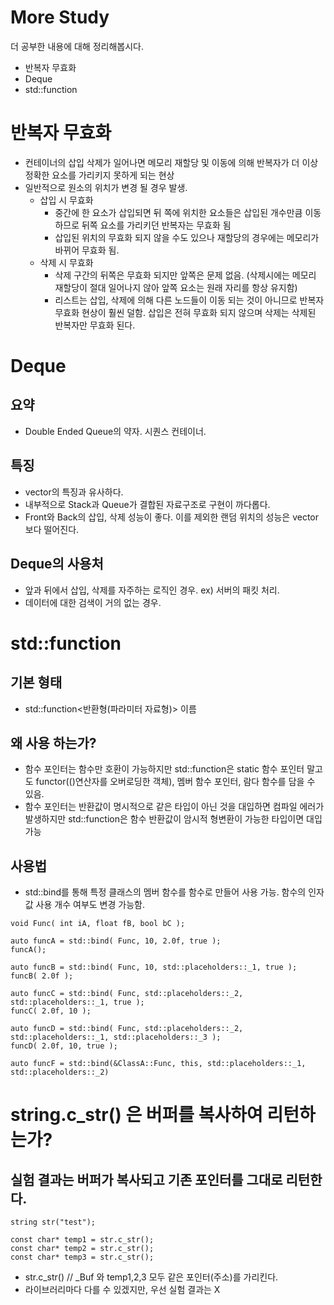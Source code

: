 # More Study

더 공부한 내용에 대해 정리해봅시다.

* 반복자 무효화
* Deque
* std::function

# 반복자 무효화

* 컨테이너의 삽입 삭제가 일어나면 메모리 재할당 및 이동에 의해 반복자가 더 이상 정확한 요소를 가리키지 못하게 되는 현상
* 일반적으로 원소의 위치가 변경 될 경우 발생.
    * 삽입 시 무효화
        * 중간에 한 요소가 삽입되면 뒤 쪽에 위치한 요소들은 삽입된 개수만큼 이동하므로 뒤쪽 요소를 가리키던 반복자는 무효화 됨
        * 삽입된 위치의 무효화 되지 않을 수도 있으나 재할당의 경우에는 메모리가 바뀌어 무효화 됨.
    * 삭제 시 무효화
        * 삭제 구간의 뒤쪽은 무효화 되지만 앞쪽은 문제 없음. (삭제시에는 메모리 재할당이 절대 일어나지 않아 앞쪽 요소는 원래 자리를 항상 유지함)
        * 리스트는 삽입, 삭제에 의해 다른 노드들이 이동 되는 것이 아니므로 반복자 무효화 현상이 훨씬 덜함. 삽입은 전혀 무효화 되지 않으며 삭제는 삭제된 반복자만 무효화 된다.

# Deque

## 요약

* Double Ended Queue의 약자. 시퀀스 컨테이너.

## 특징

* vector의 특징과 유사하다.
* 내부적으로 Stack과 Queue가 결합된 자료구조로 구현이 까다롭다.
* Front와 Back의 삽입, 삭제 성능이 좋다. 이를 제외한 랜덤 위치의 성능은 vector보다 떨어진다.

## Deque의 사용처

* 앞과 뒤에서 삽입, 삭제를 자주하는 로직인 경우. ex) 서버의 패킷 처리.
* 데이터에 대한 검색이 거의 없는 경우.

# std::function

## 기본 형태
* std::function<반환형(파라미터 자료형)> 이름

## 왜 사용 하는가?
* 함수 포인터는 함수만 호환이 가능하지만 std::function은 static 함수 포인터 말고도 functor(()연산자를 오버로딩한 객체), 멤버 함수 포인터, 람다 함수를 담을 수 있음.
* 함수 포인터는 반환값이 명시적으로 같은 타입이 아닌 것을 대입하면 컴파일 에러가 발생하지만 std::function은 함수 반환값이 암시적 형변환이 가능한 타입이면 대입 가능

## 사용법
* std::bind를 통해 특정 클래스의 멤버 함수를 함수로 만들어 사용 가능.
함수의 인자값 사용 개수 여부도 변경 가능함.

```
void Func( int iA, float fB, bool bC );

auto funcA = std::bind( Func, 10, 2.0f, true );
funcA(); 

auto funcB = std::bind( Func, 10, std::placeholders::_1, true );
funcB( 2.0f );

auto funcC = std::bind( Func, std::placeholders::_2, std::placeholders::_1, true );
funcC( 2.0f, 10 );

auto funcD = std::bind( Func, std::placeholders::_2, std::placeholders::_1, std::placeholders::_3 );
funcD( 2.0f, 10, true );

auto funcF = std::bind(&ClassA::Func, this, std::placeholders::_1, std::placeholders::_2)

```

# string.c_str() 은 버퍼를 복사하여 리턴하는가?

## 실험 결과는 버퍼가 복사되고 기존 포인터를 그대로 리턴한다.
```
string str("test");

const char* temp1 = str.c_str();
const char* temp2 = str.c_str();
const char* temp3 = str.c_str();
```

* str.c_str() // _Buf 와 temp1,2,3 모두 같은 포인터(주소)를 가리킨다.
* 라이브러리마다 다를 수 있겠지만, 우선 실험 결과는 X
